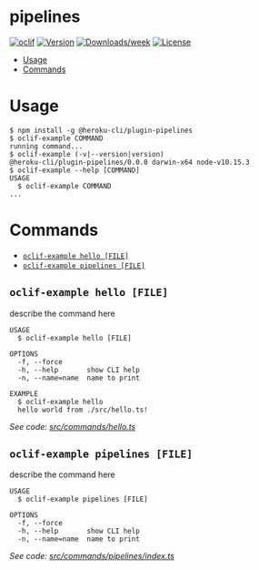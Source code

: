 pipelines
=========



[![oclif](https://img.shields.io/badge/cli-oclif-brightgreen.svg)](https://oclif.io)
[![Version](https://img.shields.io/npm/v/pipelines.svg)](https://npmjs.org/package/pipelines)
[![Downloads/week](https://img.shields.io/npm/dw/pipelines.svg)](https://npmjs.org/package/pipelines)
[![License](https://img.shields.io/npm/l/pipelines.svg)](https://github.com/chadian/pipelines/blob/master/package.json)

<!-- toc -->
* [Usage](#usage)
* [Commands](#commands)
<!-- tocstop -->
# Usage
<!-- usage -->
```sh-session
$ npm install -g @heroku-cli/plugin-pipelines
$ oclif-example COMMAND
running command...
$ oclif-example (-v|--version|version)
@heroku-cli/plugin-pipelines/0.0.0 darwin-x64 node-v10.15.3
$ oclif-example --help [COMMAND]
USAGE
  $ oclif-example COMMAND
...
```
<!-- usagestop -->
# Commands
<!-- commands -->
* [`oclif-example hello [FILE]`](#oclif-example-hello-file)
* [`oclif-example pipelines [FILE]`](#oclif-example-pipelines-file)

## `oclif-example hello [FILE]`

describe the command here

```
USAGE
  $ oclif-example hello [FILE]

OPTIONS
  -f, --force
  -h, --help       show CLI help
  -n, --name=name  name to print

EXAMPLE
  $ oclif-example hello
  hello world from ./src/hello.ts!
```

_See code: [src/commands/hello.ts](https://github.com/chadian/pipelines/blob/v0.0.0/src/commands/hello.ts)_

## `oclif-example pipelines [FILE]`

describe the command here

```
USAGE
  $ oclif-example pipelines [FILE]

OPTIONS
  -f, --force
  -h, --help       show CLI help
  -n, --name=name  name to print
```

_See code: [src/commands/pipelines/index.ts](https://github.com/chadian/pipelines/blob/v0.0.0/src/commands/pipelines/index.ts)_
<!-- commandsstop -->
